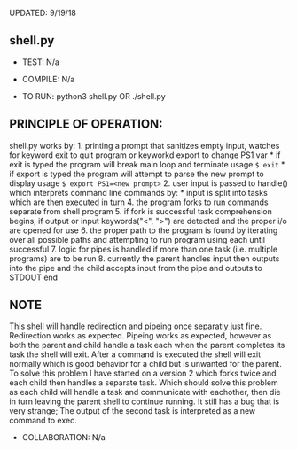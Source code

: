 
UPDATED: 9/19/18

## shell.py
* TEST: N/a

* COMPILE: N/a

* TO RUN: python3 shell.py
		OR
	  ./shell.py

## PRINCIPLE OF OPERATION:
shell.py works by:
	1. printing a prompt that sanitizes empty input, watches for keyword exit to quit program or keyworkd export to change PS1 var
	* if exit is typed the program will break main loop and terminate
	usage `$ exit`
	* if export is typed the program will attempt to parse the new prompt to display
	usage `$ export PS1=<new prompt>`
	2. user input is passed to handle() which interprets command line commands by:
	* input is split into tasks which are then executed in turn
	4. the program forks to run commands separate from shell program
	5. if fork is successful task comprehension begins, if output or input keywords("<", ">") are detected and the proper i/o are 		opened for use
	6. the proper path to the program is found by iterating over all possible paths and attempting to run program using each until 		successful
	7. logic for pipes is handled if more than one task (i.e. multiple programs) are to be run
	8. currently the parent handles input then outputs into the pipe and the child accepts input from the pipe and outputs to STDOUT
	end
	
## NOTE
This shell will handle redirection and pipeing once separatly just fine. Redirection works as expected.
Pipeing works as expected, however as both the parent and child handle a task each when the parent completes its task the shell will exit. After a command is executed the shell will exit normally which is good behavior for a child but is unwanted for the parent. To solve this problem I have started on a version 2 which forks twice and each child then handles a separate task. Which should solve this problem as each child will handle a task and communicate with eachother, then die in turn leaving the parent shell to continue running.
It still has a bug that is very strange; The output of the second task is interpreted as a new command to exec.

* COLLABORATION: N/a
